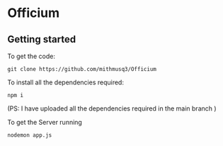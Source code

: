 # Officium

## Getting started

To get the code:

```
git clone https://github.com/mithmusq3/Officium

```
To install all the dependencies required:
```
npm i

```

(PS: I have uploaded all the dependencies required in the main branch )


To get the Server running 
```
nodemon app.js
```
